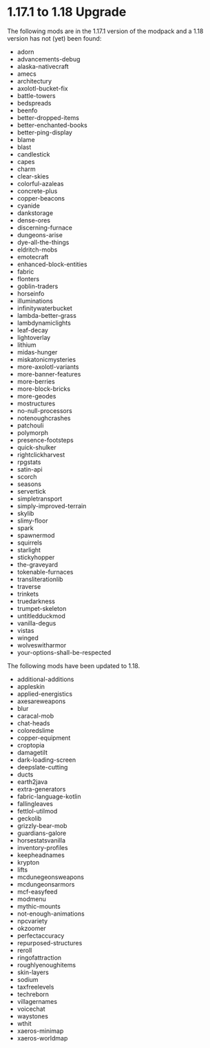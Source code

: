 # 1.17.1 to 1.18 Upgrade

The following mods are in the 1.17.1 version of the modpack and a 1.18 version has not (yet) been found:

- adorn
- advancements-debug
- alaska-nativecraft
- amecs
- architectury
- axolotl-bucket-fix
- battle-towers
- bedspreads
- beenfo
- better-dropped-items
- better-enchanted-books
- better-ping-display
- blame
- blast
- candlestick
- capes
- charm
- clear-skies
- colorful-azaleas
- concrete-plus
- copper-beacons
- cyanide
- dankstorage
- dense-ores
- discerning-furnace
- dungeons-arise
- dye-all-the-things
- eldritch-mobs
- emotecraft
- enhanced-block-entities
- fabric
- flonters
- goblin-traders
- horseinfo
- illuminations
- infinitywaterbucket
- lambda-better-grass
- lambdynamiclights
- leaf-decay
- lightoverlay
- lithium
- midas-hunger
- miskatonicmysteries
- more-axolotl-variants
- more-banner-features
- more-berries
- more-block-bricks
- more-geodes
- mostructures
- no-null-processors
- notenoughcrashes
- patchouli
- polymorph
- presence-footsteps
- quick-shulker
- rightclickharvest
- rpgstats
- satin-api
- scorch
- seasons
- servertick
- simpletransport
- simply-improved-terrain
- skylib
- slimy-floor
- spark
- spawnermod
- squirrels
- starlight
- stickyhopper
- the-graveyard
- tokenable-furnaces
- transliterationlib
- traverse
- trinkets
- truedarkness
- trumpet-skeleton
- untitledduckmod
- vanilla-degus
- vistas
- winged
- wolveswitharmor
- your-options-shall-be-respected

The following mods have been updated to 1.18.

- additional-additions
- appleskin
- applied-energistics
- axesareweapons
- blur
- caracal-mob
- chat-heads
- coloredslime
- copper-equipment
- croptopia
- damagetilt
- dark-loading-screen
- deepslate-cutting
- ducts
- earth2java
- extra-generators
- fabric-language-kotlin
- fallingleaves
- fettlol-utilmod
- geckolib
- grizzly-bear-mob
- guardians-galore
- horsestatsvanilla
- inventory-profiles
- keepheadnames
- krypton
- lifts
- mcdunegeonsweapons
- mcdungeonsarmors
- mcf-easyfeed
- modmenu
- mythic-mounts
- not-enough-animations
- npcvariety
- okzoomer
- perfectaccuracy
- repurposed-structures
- reroll
- ringofattraction
- roughlyenoughitems
- skin-layers
- sodium
- taxfreelevels
- techreborn
- villagernames
- voicechat
- waystones
- wthit
- xaeros-minimap
- xaeros-worldmap
